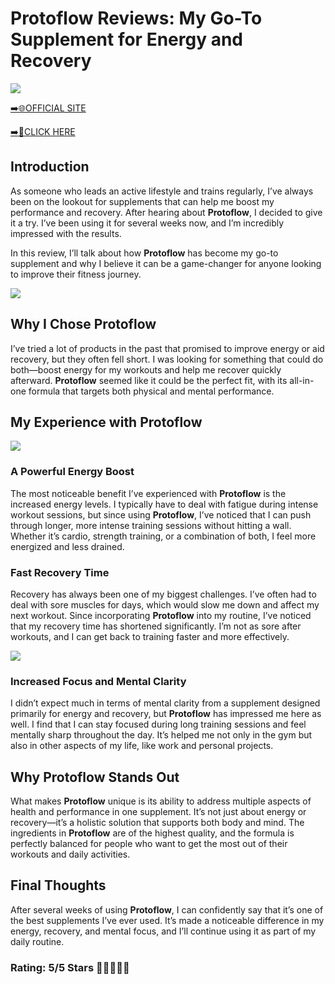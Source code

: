 # **Protoflow Reviews**: My Go-To Supplement for Energy and Recovery

[![](https://static.vecteezy.com/system/resources/thumbnails/019/896/014/small/buy-now-gradient-button-with-cart-symbol-buy-now-illustration-png.png)](https://edetoop.top/lander/sugarpreland-1/protoflow.html) 

[➡️🌐OFFICIAL SITE](https://edetoop.top/lander/sugarpreland-1/protoflow.html) 

[➡️🔗CLICK HERE](https://edetoop.top/lander/sugarpreland-1/protoflow.html) 


## Introduction

As someone who leads an active lifestyle and trains regularly, I’ve always been on the lookout for supplements that can help me boost my performance and recovery. After hearing about **Protoflow**, I decided to give it a try. I’ve been using it for several weeks now, and I’m incredibly impressed with the results.

In this review, I’ll talk about how **Protoflow** has become my go-to supplement and why I believe it can be a game-changer for anyone looking to improve their fitness journey.

[![](https://wallpapers.com/images/hd/red-order-now-button-udg4jcj4arvn8b0n-2.png)](https://edetoop.top/lander/sugarpreland-1/protoflow.html)  

## Why I Chose **Protoflow**

I’ve tried a lot of products in the past that promised to improve energy or aid recovery, but they often fell short. I was looking for something that could do both—boost energy for my workouts and help me recover quickly afterward. **Protoflow** seemed like it could be the perfect fit, with its all-in-one formula that targets both physical and mental performance.

## My Experience with **Protoflow**

[![](https://static.vecteezy.com/system/resources/thumbnails/019/896/014/small/buy-now-gradient-button-with-cart-symbol-buy-now-illustration-png.png)](https://edetoop.top/lander/sugarpreland-1/protoflow.html)

### A Powerful Energy Boost

The most noticeable benefit I’ve experienced with **Protoflow** is the increased energy levels. I typically have to deal with fatigue during intense workout sessions, but since using **Protoflow**, I’ve noticed that I can push through longer, more intense training sessions without hitting a wall. Whether it’s cardio, strength training, or a combination of both, I feel more energized and less drained.

### Fast Recovery Time

Recovery has always been one of my biggest challenges. I’ve often had to deal with sore muscles for days, which would slow me down and affect my next workout. Since incorporating **Protoflow** into my routine, I’ve noticed that my recovery time has shortened significantly. I’m not as sore after workouts, and I can get back to training faster and more effectively.

[![](https://wallpapers.com/images/hd/red-order-now-button-udg4jcj4arvn8b0n-2.png)](https://edetoop.top/lander/sugarpreland-1/protoflow.html)  

### Increased Focus and Mental Clarity

I didn’t expect much in terms of mental clarity from a supplement designed primarily for energy and recovery, but **Protoflow** has impressed me here as well. I find that I can stay focused during long training sessions and feel mentally sharp throughout the day. It’s helped me not only in the gym but also in other aspects of my life, like work and personal projects.

## Why **Protoflow** Stands Out

What makes **Protoflow** unique is its ability to address multiple aspects of health and performance in one supplement. It’s not just about energy or recovery—it’s a holistic solution that supports both body and mind. The ingredients in **Protoflow** are of the highest quality, and the formula is perfectly balanced for people who want to get the most out of their workouts and daily activities.

## Final Thoughts

After several weeks of using **Protoflow**, I can confidently say that it’s one of the best supplements I’ve ever used. It’s made a noticeable difference in my energy, recovery, and mental focus, and I’ll continue using it as part of my daily routine.

### Rating: 5/5 Stars 🌟🌟🌟🌟🌟
